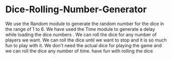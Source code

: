 # Dice-Rolling-Number-Generator
We use the Random module to generate the random number for the dice in the range of 1 to 6. We have used the Time module to generate a delay while loading the dice numbers . We can roll the dice for any number of players we want. We can roll the dice until we want to stop and it is so much fun to play with it. We don't need the actual dice for playing the game and  we can roll the dice any number of time. have fun with rolling the dice
